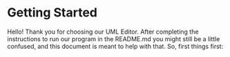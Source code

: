 # Getting Started 

Hello! Thank you for choosing our UML Editor. After completing the instructions to run our program in the README.md you might still be a little confused, and this document is meant to help with that. So, first things first: 
